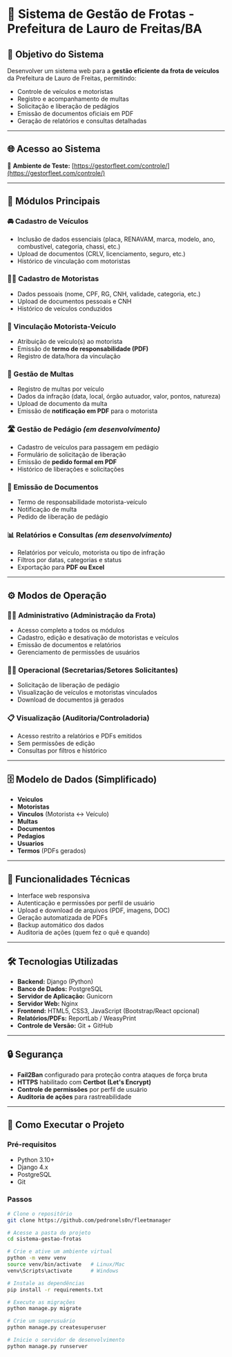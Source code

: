 # 🚗 Sistema de Gestão de Frotas - Prefeitura de Lauro de Freitas/BA

## 🎯 Objetivo do Sistema
Desenvolver um sistema web para a **gestão eficiente da frota de veículos** da Prefeitura de Lauro de Freitas, permitindo:
- Controle de veículos e motoristas
- Registro e acompanhamento de multas
- Solicitação e liberação de pedágios
- Emissão de documentos oficiais em PDF
- Geração de relatórios e consultas detalhadas

---

## 🌐 Acesso ao Sistema
🔗 **Ambiente de Teste:** [https://gestorfleet.com/controle/](https://gestorfleet.com/controle/)

---

## 🧩 Módulos Principais

### 🚘 Cadastro de Veículos
- Inclusão de dados essenciais (placa, RENAVAM, marca, modelo, ano, combustível, categoria, chassi, etc.)
- Upload de documentos (CRLV, licenciamento, seguro, etc.)
- Histórico de vinculação com motoristas

### 👨‍✈️ Cadastro de Motoristas
- Dados pessoais (nome, CPF, RG, CNH, validade, categoria, etc.)
- Upload de documentos pessoais e CNH
- Histórico de veículos conduzidos

### 🔗 Vinculação Motorista-Veículo
- Atribuição de veículo(s) ao motorista
- Emissão de **termo de responsabilidade (PDF)**
- Registro de data/hora da vinculação

### 🚨 Gestão de Multas
- Registro de multas por veículo
- Dados da infração (data, local, órgão autuador, valor, pontos, natureza)
- Upload de documento da multa
- Emissão de **notificação em PDF** para o motorista

### 🛣️ Gestão de Pedágio *(em desenvolvimento)*
- Cadastro de veículos para passagem em pedágio
- Formulário de solicitação de liberação
- Emissão de **pedido formal em PDF**
- Histórico de liberações e solicitações

### 📑 Emissão de Documentos
- Termo de responsabilidade motorista-veículo
- Notificação de multa
- Pedido de liberação de pedágio

### 📊 Relatórios e Consultas *(em desenvolvimento)*
- Relatórios por veículo, motorista ou tipo de infração
- Filtros por datas, categorias e status
- Exportação para **PDF ou Excel**

---

## ⚙️ Modos de Operação

### 🧑‍💼 Administrativo (Administração da Frota)
- Acesso completo a todos os módulos
- Cadastro, edição e desativação de motoristas e veículos
- Emissão de documentos e relatórios
- Gerenciamento de permissões de usuários

### 🧑‍💻 Operacional (Secretarias/Setores Solicitantes)
- Solicitação de liberação de pedágio
- Visualização de veículos e motoristas vinculados
- Download de documentos já gerados

### 📋 Visualização (Auditoria/Controladoria)
- Acesso restrito a relatórios e PDFs emitidos
- Sem permissões de edição
- Consultas por filtros e histórico

---

## 🗄️ Modelo de Dados (Simplificado)
- **Veiculos**
- **Motoristas**
- **Vinculos** (Motorista ↔ Veículo)
- **Multas**
- **Documentos**
- **Pedagios**
- **Usuarios**
- **Termos** (PDFs gerados)

---

## 📌 Funcionalidades Técnicas
- Interface web responsiva
- Autenticação e permissões por perfil de usuário
- Upload e download de arquivos (PDF, imagens, DOC)
- Geração automatizada de PDFs
- Backup automático dos dados
- Auditoria de ações (quem fez o quê e quando)

---

## 🛠️ Tecnologias Utilizadas
- **Backend:** Django (Python)
- **Banco de Dados:** PostgreSQL
- **Servidor de Aplicação:** Gunicorn
- **Servidor Web:** Nginx
- **Frontend:** HTML5, CSS3, JavaScript (Bootstrap/React opcional)
- **Relatórios/PDFs:** ReportLab / WeasyPrint
- **Controle de Versão:** Git + GitHub

---

## 🔒 Segurança
- **Fail2Ban** configurado para proteção contra ataques de força bruta
- **HTTPS** habilitado com **Certbot (Let's Encrypt)**
- **Controle de permissões** por perfil de usuário
- **Auditoria de ações** para rastreabilidade

---

## 🚀 Como Executar o Projeto

### Pré-requisitos
- Python 3.10+
- Django 4.x
- PostgreSQL
- Git

### Passos
```bash
# Clone o repositório
git clone https://github.com/pedronels0n/fleetmanager

# Acesse a pasta do projeto
cd sistema-gestao-frotas

# Crie e ative um ambiente virtual
python -m venv venv
source venv/bin/activate   # Linux/Mac
venv\Scripts\activate      # Windows

# Instale as dependências
pip install -r requirements.txt

# Execute as migrações
python manage.py migrate

# Crie um superusuário
python manage.py createsuperuser

# Inicie o servidor de desenvolvimento
python manage.py runserver
